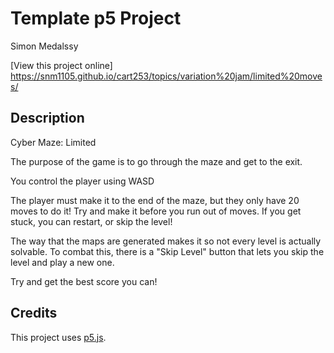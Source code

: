 # Template p5 Project

Simon Medalssy

[View this project online]
https://snm1105.github.io/cart253/topics/variation%20jam/limited%20moves/

## Description

Cyber Maze: Limited

The purpose of the game is to go through the maze and get to the exit.

You control the player using WASD

The player must make it to the end of the maze, but they only have 20 moves to do it! Try and make it before you run out of moves. If you get stuck, you can restart, or skip the level!

The way that the maps are generated makes it so not every level is actually solvable. To combat this, there is a "Skip Level" button that lets you skip the level and play a new one.

Try and get the best score you can!

## Credits

This project uses [p5.js](https://p5js.org).
